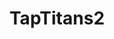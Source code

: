 ---
title: TapTitans2
crosslinks:
- MintCoin
- livven
- TapTitans
- Unity2D
- coffeefromtaptitans
- 211p7pz
- all
- PokemonROMhacks
- xkcd
- iosgaming
---